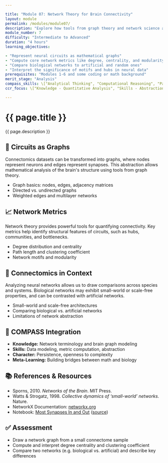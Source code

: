 ```yaml
---

title: "Module 07: Network Theory for Brain Connectivity"
layout: module
permalink: /modules/module07/
description: "Explore how tools from graph theory and network science are used to represent and analyze the connectome."
module_number: 7
difficulty: "Intermediate to Advanced"
duration: "4 hours"
learning_objectives:

- "Represent neural circuits as mathematical graphs"
- "Compute core network metrics like degree, centrality, and modularity"
- "Compare biological networks to artificial and random ones"
- "Interpret the significance of motifs and hubs in neural data"
prerequisites: "Modules 1-6 and some coding or math background"
merit_stage: "Analysis"
compass_skills: \["Analytical Thinking", "Computational Reasoning", "Pattern Recognition"]
ccr_focus: \["Knowledge - Quantitative Analysis", "Skills - Abstraction"]

---
```


<div class="main-content">
  <div class="hero">
    <div class="hero-content">
      <h1>{{ page.title }}</h1>
      <p class="hero-subtitle">{{ page.description }}</p>
    </div>
  </div>

  <div class="cards-grid module-cards">
<div class="card module-card">
    <h2>🔗 Circuits as Graphs</h2>
    <p>Connectomics datasets can be transformed into graphs, where nodes represent neurons and edges represent synapses. This abstraction allows mathematical analysis of the brain's structure using tools from graph theory.</p>
    <ul>
      <li>Graph basics: nodes, edges, adjacency matrices</li>
      <li>Directed vs. undirected graphs</li>
      <li>Weighted edges and multilayer networks</li>
    </ul>
  </div>

  <div class="card module-card">
    <h2>📈 Network Metrics</h2>
    <p>Network theory provides powerful tools for quantifying connectivity. Key metrics help identify structural features of circuits, such as hubs, communities, and bottlenecks.</p>
    <ul>
      <li>Degree distribution and centrality</li>
      <li>Path length and clustering coefficient</li>
      <li>Network motifs and modularity</li>
    </ul>
  </div>

  <div class="card module-card">
    <h2>🧮 Connectomics in Context</h2>
    <p>Analyzing neural networks allows us to draw comparisons across species and systems. Biological networks may exhibit small-world or scale-free properties, and can be contrasted with artificial networks.</p>
    <ul>
      <li>Small-world and scale-free architectures</li>
      <li>Comparing biological vs. artificial networks</li>
      <li>Limitations of network abstraction</li>
    </ul>
  </div>

  <div class="card module-card">
    <h2>🎯 COMPASS Integration</h2>
    <ul>
      <li><strong>Knowledge:</strong> Network terminology and brain graph modeling</li>
      <li><strong>Skills:</strong> Data modeling, metric computation, abstraction</li>
      <li><strong>Character:</strong> Persistence, openness to complexity</li>
      <li><strong>Meta-Learning:</strong> Building bridges between math and biology</li>
    </ul>
  </div>

  <div class="card module-card">
    <h2>📚 References & Resources</h2>
    <ul>
      <li>Sporns, 2010. <em>Networks of the Brain</em>. MIT Press.</li>
      <li>Watts & Strogatz, 1998. <em>Collective dynamics of ‘small-world’ networks</em>. Nature.</li>
      <li>NetworkX Documentation: <a href="https://networkx.org">networkx.org</a></li>
      <li>Notebook: <a href="{{ '/notebooks/intro/MostSynapsesInAndOut.ipynb' | relative_url }}">Most Synapses In and Out</a> (<a href="https://github.com/AllenInstitute/MicronsBinder/blob/master/notebooks/intro/MostSynapsesInAndOut.ipynb" target="_blank">source</a>)</li>
    </ul>
  </div>

  <div class="card module-card">
    <h2>✅ Assessment</h2>
    <ul>
      <li>Draw a network graph from a small connectome sample</li>
      <li>Compute and interpret degree centrality and clustering coefficient</li>
      <li>Compare two networks (e.g. biological vs. artificial) and describe key differences</li>
    </ul>
  </div>
</div>
</div>
